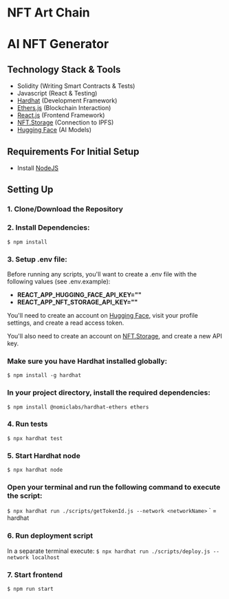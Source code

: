 # NFT Art Chain

# AI NFT Generator

## Technology Stack & Tools

- Solidity (Writing Smart Contracts & Tests)
- Javascript (React & Testing)
- [Hardhat](https://hardhat.org/) (Development Framework)
- [Ethers.js](https://docs.ethers.io/v5/) (Blockchain Interaction)
- [React.js](https://reactjs.org/) (Frontend Framework)
- [NFT.Storage](https://nft.storage/) (Connection to IPFS)
- [Hugging Face](https://huggingface.co/) (AI Models)

## Requirements For Initial Setup
- Install [NodeJS](https://nodejs.org/en/)

## Setting Up
### 1. Clone/Download the Repository

### 2. Install Dependencies:
`$ npm install`

### 3. Setup .env file:
Before running any scripts, you'll want to create a .env file with the following values (see .env.example):

- **REACT_APP_HUGGING_FACE_API_KEY=""**
- **REACT_APP_NFT_STORAGE_API_KEY=""**

You'll need to create an account on [Hugging Face](https://huggingface.co/), visit your profile settings, and create a read access token. 

You'll also need to create an account on [NFT.Storage](https://nft.storage/), and create a new API key.

### Make sure you have Hardhat installed globally:
`$ npm install -g hardhat`

### In your project directory, install the required dependencies:
`$ npm install @nomiclabs/hardhat-ethers ethers`


### 4. Run tests
`$ npx hardhat test`

### 5. Start Hardhat node
`$ npx hardhat node`

### Open your terminal and run the following command to execute the script:
`$ npx hardhat run ./scripts/getTokenId.js --network <networkName>`
`
<networkName> = hardhat

### 6. Run deployment script
In a separate terminal execute: `$ npx hardhat run ./scripts/deploy.js --network localhost`

### 7. Start frontend
`$ npm run start`